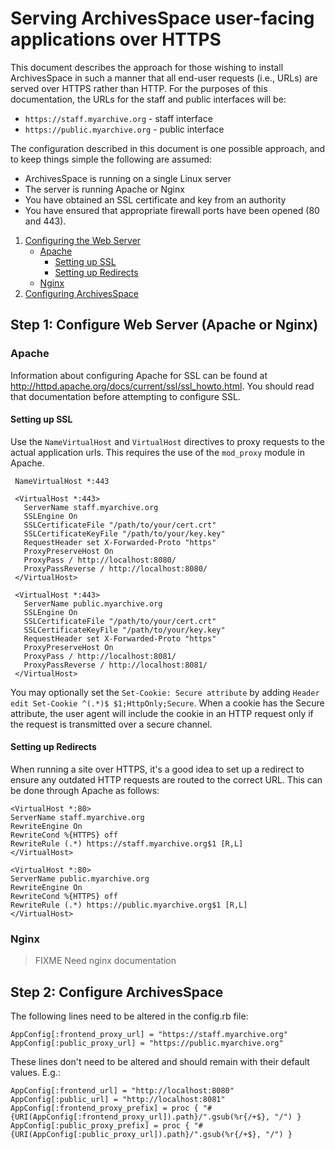 # Serving ArchivesSpace user-facing applications over HTTPS

This document describes the approach for those wishing to install
ArchivesSpace in such a manner that all end-user requests (i.e., URLs)
are served over HTTPS rather than HTTP. For the purposes of this documentation, the URLs for the staff and public interfaces will be:

  * `https://staff.myarchive.org` - staff interface
  * `https://public.myarchive.org` - public interface

The configuration described in this document is one possible approach,
and to keep things simple the following are assumed:

  * ArchivesSpace is running on a single Linux server
  * The server is running Apache or Nginx
  * You have obtained an SSL certificate and key from an authority
  * You have ensured that appropriate firewall ports have been opened (80 and 443).

1. [Configuring the Web Server](#Step-1%3A-Configure-Web-Server-(Apache-or-Nginx))
   - [Apache](#Apache)
     - [Setting up SSL](#Setting-up-SSL)
     - [Setting up Redirects](#Setting-up-Redirects)
   - [Nginx](#Nginx)
2. [Configuring ArchivesSpace](#Step-2%3A-Configure-ArchivesSpace)


## Step 1: Configure Web Server (Apache or Nginx)

### Apache
Information about configuring Apache for SSL can be found at http://httpd.apache.org/docs/current/ssl/ssl_howto.html.  You should read
that documentation before attempting to configure SSL.

#### Setting up SSL


Use the `NameVirtualHost` and `VirtualHost` directives to proxy
requests to the actual application urls. This requires the use of the `mod_proxy` module in Apache.

     NameVirtualHost *:443

     <VirtualHost *:443>
       ServerName staff.myarchive.org
       SSLEngine On
       SSLCertificateFile "/path/to/your/cert.crt"
       SSLCertificateKeyFile "/path/to/your/key.key"
       RequestHeader set X-Forwarded-Proto "https"
       ProxyPreserveHost On
       ProxyPass / http://localhost:8080/
       ProxyPassReverse / http://localhost:8080/
     </VirtualHost>

     <VirtualHost *:443>
       ServerName public.myarchive.org
       SSLEngine On
       SSLCertificateFile "/path/to/your/cert.crt"
       SSLCertificateKeyFile "/path/to/your/key.key"
       RequestHeader set X-Forwarded-Proto "https"
       ProxyPreserveHost On
       ProxyPass / http://localhost:8081/
       ProxyPassReverse / http://localhost:8081/
     </VirtualHost>

You may optionally set the `Set-Cookie: Secure attribute` by adding `Header edit Set-Cookie ^(.*)$ $1;HttpOnly;Secure`. When a cookie has the Secure attribute, the user agent will include the cookie in an HTTP request only if the request is transmitted over a secure channel.

#### Setting up Redirects
When running a site over HTTPS, it's a good idea to set up a redirect to ensure any outdated HTTP requests are routed to the correct URL. This can be done through Apache as follows:

```
<VirtualHost *:80>
ServerName staff.myarchive.org
RewriteEngine On
RewriteCond %{HTTPS} off
RewriteRule (.*) https://staff.myarchive.org$1 [R,L]
</VirtualHost>

<VirtualHost *:80>
ServerName public.myarchive.org
RewriteEngine On
RewriteCond %{HTTPS} off
RewriteRule (.*) https://public.myarchive.org$1 [R,L]
</VirtualHost>
```

### Nginx

> FIXME Need nginx documentation


## Step 2: Configure ArchivesSpace

The following lines need to be altered in the config.rb file:
```
AppConfig[:frontend_proxy_url] = "https://staff.myarchive.org"
AppConfig[:public_proxy_url] = "https://public.myarchive.org"
```
These lines don't need to be altered and should remain with their default values. E.g.:
```
AppConfig[:frontend_url] = "http://localhost:8080"
AppConfig[:public_url] = "http://localhost:8081"
AppConfig[:frontend_proxy_prefix] = proc { "#{URI(AppConfig[:frontend_proxy_url]).path}/".gsub(%r{/+$}, "/") }
AppConfig[:public_proxy_prefix] = proc { "#{URI(AppConfig[:public_proxy_url]).path}/".gsub(%r{/+$}, "/") }
```
